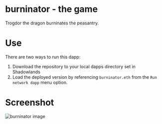 # burninator - the game
Trogdor the dragon burninates the peasantry.

# Use

There are two ways to run this dapp:

1. Download the repository to your local dapps directory set in Shadowlands
2. Load the deployed version by referencing ``burninator.eth`` from the ``Run network dapp`` menu option.

# Screenshot

![burninator image](https://shadowlands.readthedocs.io/en/latest/_images/dapp-deploy-8.png)
